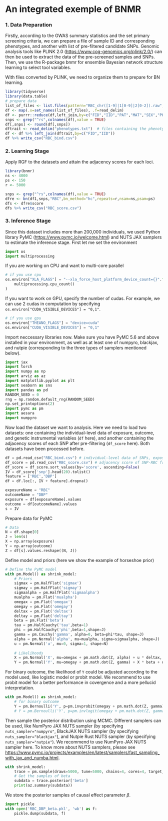 # An integrated exemple of BNMR 

### 1. Data Preparation
Firstly, according to the GWAS summary statistics and the set primary screening criteria, we can prepare a file of sample ID and corresponding phenotypes, and another with list of pre-filtered candidate SNPs. Genomic analysis tools like PLINK 2.0 (<https://www.cog-genomics.org/plink/2.0/>) can then be used to extract the data of the pre-screened samples and SNPs. Then, we use the R-package bnmr for ensemble Bayesian network structure learning to select tool variables.

With files converted by PLINK, we need to organize them to prepare for BN learning.
```R
library(tidyverse)
library(data.table)
# prepare data
list_of_files <- list.files(pattern="RBC_chr([1-9]|1[0-9]|2[0-2]).raw",full.names=FALSE)  # files containing dosage (0/1/2) information for each variant
df <- map(.x=set_names(list_of_files), .f=read_delim)
df <- purrr::reduce(df,left_join,by=c("FID","IID","PAT","MAT","SEX","PHENOTYPE"))
snps <- grep("^rs",colnames(df),value = TRUE)
df[,snps] <- round(df[,snps])
dftrait <- read_delim("phenotypes.txt")  # files containing the phenotypes you need
df <- df %>% left_join(dftrait,by=c("FID","IID"))
df %>% write_csv("RBC_bind.csv")
```

### 2. Learning Stage
Apply RGF to the datasets and attain the adjacency scores for each loci.
```R
library(bnmr)
ns <- 4000
ps <- 150
r <- 5000

snps <- grep("^rs",colnames(df),value = TRUE)
dfre <- bn(df1,snps,"RBC",bn_method="hc",repeats=r,nsam=ns,psam=ps)
dfs <- dfre$score
dfs %>% write_csv("RBC_score.csv")
```

### 3. Inference Stage
Since this dataset includes more than 200,000 individuals, we used Python library PyMC (<https://www.pymc.io/welcome.html>) and NUTS JAX samplers to estimate the inference stage. First let me set the environment
```python
import os
import multiprocessing
```
If you are working on CPU and want to multi-core parallel
```python
# if you use cpu
os.environ["XLA_FLAGS"] = "--xla_force_host_platform_device_count={}".format(
    multiprocessing.cpu_count()
)
```
If you want to work on GPU, specify the number of cudas. For example, we can use 2 cudas in computation by specifying `os.environ["CUDA_VISIBLE_DEVICES"] = "0,1"`.
```python
# if you use gpu
os.environ["THEANO_FLAGS"] = "device=cuda"
os.environ["CUDA_VISIBLE_DEVICES"] = "0,1"
```

Import neccessary libraries now. Make sure you have PyMC 5.6 and above installed in your environment, as well as at least one of numpyro, blackjax, and nutpie (corresponding to the three types of samplers mentioned below).
```python
import jax
import torch
import numpy as np
import arviz as az
import matplotlib.pyplot as plt
import seaborn as sns
import pandas as pd
RANDOM_SEED = 0
rng = np.random.default_rng(RANDOM_SEED)
np.set_printoptions(2)
import pymc as pm
import aesara
import numpyro
```

Now load the dataset we want to analysis. Here we need to load two datasets: one containing the individual-level data of exposure, outcome, and genetic instrumental variables (`df` here), and another containing the adjacency scores of each SNP after pre-filtering (`df_score` here). Both datasets have been processed before.
```python
df = pd.read_csv("RBC_bind.csv") # individual-level data of SNPs, exposures and outcomes
df_score = pd.read_csv("RBC_score.csv") # adjacency score of SNP-RBC from random graph forest
df_score = df_score.sort_values(by='score', ascending=False)
IV = df_score['snp'].head(20).tolist()
feature = ['RBC','DBP']
df = df.loc[:, IV + feature].dropna()

exposureName = "RBC"
outcomeName = "DBP"
exposure = df[exposureName].values
outcome = df[outcomeName].values
s = IV
```

Prepare data for PyMC
```python
# Data
N = df.shape[0]
J = len(s)
X = np.array(exposure)
Y = np.array(outcome)
Z = df[s].values.reshape((N, J))
```

Define model and priors (here we show the example of horseshoe prior)
```python
# Define the PyMC model
with pm.Model() as shrink_model:
    # Priors
    sigmax = pm.HalfFlat('sigmax') 
    sigmay = pm.HalfFlat('sigmay') 
    sigmaalpha = pm.HalfFlat('sigmaalpha')
    mualpha = pm.Flat('mualpha')
    omegax = pm.Flat('omegax')
    omegay = pm.Flat('omegay')
    deltax = pm.Flat('deltax')
    deltay = pm.Flat('deltay')
    beta = pm.Flat('beta')
    tau = pm.HalfCauchy('tau',beta=1)
    phi = pm.HalfCauchy('phi',beta=1,shape=J)
    gamma = pm.Cauchy('gamma', alpha=0, beta=phi*tau, shape=J)
    alpha = pm.Normal('alpha', mu=mualpha, sigma=sigmaalpha, shape=J)
    u = pm.Normal('u', mu=0, sigma=1, shape=N)
    
    # Likelihoods
    X = pm.Normal('X', mu=omegax + pm.math.dot(Z, alpha) + u * deltax, sigma=sigmax, observed=X)
    Y = pm.Normal('Y', mu=omegay + pm.math.dot(Z, gamma) + X * beta + u * deltay, sigma=sigmay, observed=Y) # for quantitative outcome
```
For binary outcome, the likelihood of `Y` could be adjusted according to the model used, like logistic model or probit model. We recommend to use probit model for a better performance in covergence and a more pellucid interpretation.
```python
with pm.Model() as shrink_model:
    # for binary outcome
    Y = pm.Bernoulli('Y', p=pm.invprobit(omegay + pm.math.dot(Z, gamma) + X * beta + u * deltay), observed=Y) # probit model
    # Y = pm.Bernoulli('Y', p=pm.invlogit(omegay + pm.math.dot(Z, gamma) + X * beta + u * deltay), observed=Y) # logistic model
```

Then sample the posterior distribution using MCMC. Different samplers can be used, like NumPyro JAX NUTS sampler (by specifying `nuts_sampler="numpyro"`, BlackJAX NUTS sampler (by specifying `nuts_sampler="blackjax"`), and Nutpie Rust NUTS sampler (by specifying `nuts_sampler="nutpie"`). We recommend to use NumPyro JAX NUTS sampler here. To know more about NUTS samplers, please see <https://www.pymc.io/projects/examples/en/latest/samplers/fast_sampling_with_jax_and_numba.html>.
```python
with shrink_model:    
    trace = pm.sample(draws=5000, tune=5000, chains=4, cores=4, target_accept=0.9,nuts_sampler="numpyro")
    # Get the samples of beta
    subdata = trace.posterior['beta']
    print(az.summary(subdata))
```

We store the posterior samples of causal effect parameter $\beta$.
```python
import pickle
with open('RBC_DBP_beta.pkl', 'wb') as f:
    pickle.dump(subdata, f)
```
